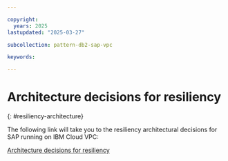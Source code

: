 ```yaml
---

copyright:
  years: 2025
lastupdated: "2025-03-27"

subcollection: pattern-db2-sap-vpc

keywords:

---
```


# Architecture decisions for resiliency
{: #resiliency-architecture}

The following link will take you to the resiliency architectural decisions for SAP running on IBM Cloud VPC:

[Architecture decisions for resiliency](/docs/pattern-sap-on-vpc?topic=pattern-sap-on-vpc-resiliency-decisions)
